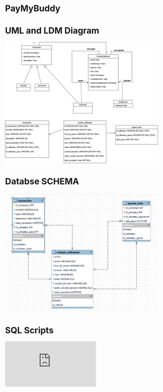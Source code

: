 # PayMyBuddy
# UML and LDM Diagram
![alt text](https://github.com/ladmiamadi/PayMyBuddy/blob/final-branch/src/main/resources/static/img/P6_01_DiagrammeUML.jpg?raw=true)



# Databse SCHEMA


![alt text](https://github.com/ladmiamadi/PayMyBuddy/blob/final-branch/src/main/resources/static/img/P6_02_ModelePhysique.png?raw=true)



# SQL Scripts
![scripts.sql](https://github.com/ladmiamadi/PayMyBuddy/blob/final-branch/src/main/resources/static/sql/P6_03_scriptsSQL.sql?raw=true)

